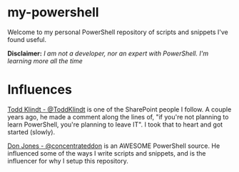 # my-powershell
Welcome to my personal PowerShell repository of scripts and snippets I've found useful.

**Disclaimer:** *I am not a developer, nor an expert with PowerShell. I'm learning more all the time*

# Influences

[Todd Klindt - @ToddKlindt](https://twitter.com/ToddKlindt "Todd's Twitter") is one of the SharePoint people I follow. A couple years ago, he made a comment along the lines of, "if you're not planning to learn PowerShell, you're planning to leave IT". I took that to heart and got started (slowly).

[Don Jones - @concentrateddon](https://twitter.com/concentrateddon "Don's Twitter") is an AWESOME PowerShell source. He influenced some of the ways I write scripts and snippets, and is the influencer for why I setup this repository.
